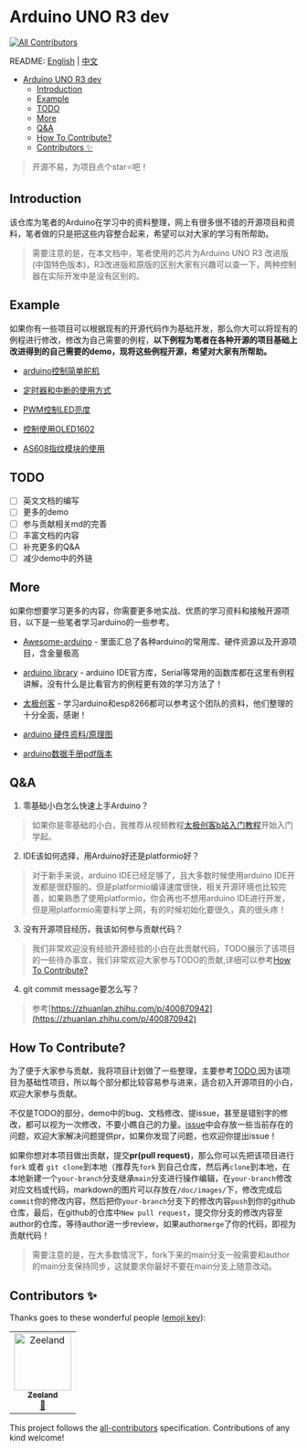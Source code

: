 # Arduino UNO R3 dev
<!-- ALL-CONTRIBUTORS-BADGE:START - Do not remove or modify this section -->
[![All Contributors](https://img.shields.io/badge/all_contributors-1-orange.svg?style=flat-square)](#contributors-)
<!-- ALL-CONTRIBUTORS-BADGE:END -->
README: [English]() | [中文](./README.md)

- [Arduino UNO R3 dev](#arduino-uno-r3-dev)
  - [Introduction](#introduction)
  - [Example](#example)
  - [TODO](#todo)
  - [More](#more)
  - [Q\&A](#qa)
  - [How To Contribute?](#how-to-contribute)
  - [Contributors ✨](#contributors-)

>  开源不易，为项目点个star:star:吧！

## Introduction
该仓库为笔者的Arduino在学习中的资料整理，网上有很多很不错的开源项目和资料，笔者做的只是把这些内容整合起来，希望可以对大家的学习有所帮助。



> 需要注意的是，在本文档中，笔者使用的芯片为Arduino UNO R3 改进版(中国特色版本)，R3改进版和原版的区别大家有兴趣可以查一下，两种控制器在实际开发中是没有区别的。





## Example

如果你有一些项目可以根据现有的开源代码作为基础开发，那么你大可以将现有的例程进行修改，修改为自己需要的例程，**以下例程为笔者在各种开源的项目基础上改进得到的自己需要的demo，现将这些例程开源，希望对大家有所帮助。**

- [arduino控制简单舵机](./src/Servo)
- [定时器和中断的使用方式](./src/InterruptAndTimer/)
- [PWM控制LED亮度](./src/PWM/%E5%9F%BA%E4%BA%8EPWM%E7%9A%84LED%E6%B8%90%E5%8F%98)
- [控制使用OLED1602](./src/OLED1306/)

- [AS608指纹模块的使用](./src/AS608)


## TODO

- [ ] 英文文档的编写
- [ ] 更多的demo
- [ ] 参与贡献相关md的完善
- [ ] 丰富文档的内容
- [ ] 补充更多的Q&A
- [ ] 减少demo中的外链

## More


如果你想要学习更多的内容，你需要更多地实战、优质的学习资料和接触开源项目，以下是一些笔者学习arduino的一些参考。

- [Awesome-arduino](https://github.com/Lembed/Awesome-arduino) - 里面汇总了各种arduino的常用库、硬件资源以及开源项目，含金量极高

- [arduino library](https://www.arduino.cc/reference/en/libraries/) - arduino IDE官方库，Serial等常用的函数库都在这里有例程讲解，没有什么是比看官方的例程更有效的学习方法了！

- [太极创客](http://www.taichi-maker.com/) - 学习arduino和esp8266都可以参考这个团队的资料，他们整理的十分全面，感谢！

- [arduino 硬件资料/原理图](http://www.taichi-maker.com/homepage/reference-index/arduino-hardware-refrence/arduino-uno/)

- [arduino数据手册pdf版本](./doc/Atmel-42735-8-bit-AVR-Microcontroller-ATmega328-328P_Datasheet.pdf)


## Q&A
1. 零基础小白怎么快速上手Arduino？
  
>   如果你是零基础的小白，我推荐从视频教程[太极创客b站入门教程](https://www.bilibili.com/video/BV164411J7GE?from=search&seid=7233181312177860307&spm_id_from=333.337.0.0)开始入门学起。


2. IDE该如何选择，用Arduino好还是platformio好？

> 对于新手来说，arduino IDE已经足够了，且大多数时候使用arduino IDE开发都是很舒服的。但是platformio编译速度很快，相关开源环境也比较完善，如果熟悉了使用platformio，你会再也不想用arduino IDE进行开发，但是用platformio需要科学上网，有的时候初始化要很久，真的很头疼！


3. 没有开源项目经历，我该如何参与贡献代码？

> 我们非常欢迎没有经验开源经验的小白在此贡献代码，TODO展示了该项目的一些待办事宜，我们非常欢迎大家参与TODO的贡献,详细可以参考[How To Contribute?](#how-to-contribute)


4. git commit message要怎么写？

> 参考[https://zhuanlan.zhihu.com/p/400870942](https://zhuanlan.zhihu.com/p/400870942)

## How To Contribute?

为了便于大家参与贡献，我将项目计划做了一些整理，主要参考[TODO](#todo),因为该项目为基础性项目，所以每个部分都比较容易参与进来，适合初入开源项目的小白，欢迎大家参与贡献。

不仅是TODO的部分，demo中的bug、文档修改、提issue，甚至是错别字的修改，都可以视为一次修改，不要小瞧自己的力量。[issue](https://github.com/Undertone0809/arduino-uno-dev/issues)中会存放一些当前存在的问题，欢迎大家解决问题提供pr，如果你发现了问题，也欢迎你提出issue！


如果你想对本项目做出贡献，提交**pr(pull request)**，那么你可以先把该项目进行`fork` 或者 `git clone`到本地（推荐先`fork` 到自己仓库，然后再`clone`到本地，在本地新建一个`your-branch`分支继承`main`分支进行操作编辑，在`your-branch`修改对应文档或代码，markdown的图片可以存放在`/doc/images/`下，修改完成后`commit`你的修改内容，然后把你`your-branch`分支下的修改内容`push`到你的github仓库，最后，在github的仓库中`New pull request`，提交你分支的修改内容至author的仓库，等待author进一步review，如果author`merge`了你的代码，即视为贡献代码！

> 需要注意的是，在大多数情况下，fork下来的main分支一般需要和author的main分支保持同步，这就要求你最好不要在main分支上随意改动。
## Contributors ✨

Thanks goes to these wonderful people ([emoji key](https://allcontributors.org/docs/en/emoji-key)):

<!-- ALL-CONTRIBUTORS-LIST:START - Do not remove or modify this section -->
<!-- prettier-ignore-start -->
<!-- markdownlint-disable -->
<table>
  <tbody>
    <tr>
      <td align="center"><a href="https://github.com/Undertone0809"><img src="https://avatars.githubusercontent.com/u/72488598?v=4?s=100" width="100px;" alt="Zeeland"/><br /><sub><b>Zeeland</b></sub></a><br /><a href="https://github.com/Undertone0809/arduino-uno-dev/commits?author=Undertone0809" title="Documentation">📖</a></td>
    </tr>
  </tbody>
</table>

<!-- markdownlint-restore -->
<!-- prettier-ignore-end -->

<!-- ALL-CONTRIBUTORS-LIST:END -->

This project follows the [all-contributors](https://github.com/all-contributors/all-contributors) specification. Contributions of any kind welcome!